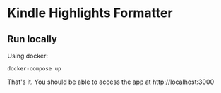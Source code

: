 # Kindle Highlights Formatter

## Run locally

Using docker:

```
docker-compose up
```

That's it. You should be able to access the app at http://localhost:3000
